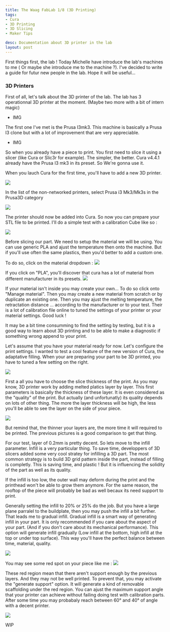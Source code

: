 ```yaml
---
title: The Waag FabLab 1/8 (3D Printing)
tags:
- Cura
- 3D Printing
- 3D Slicing
- Maker Tips

desc: Documentation about 3D printer in the lab
layout: post
---
```

First things first, the lab !
Today Michelle have introduce the lab's machines to me ( Or maybe she introduce me to the machine ?).
I've decided to write a guide for futur new people in the lab. Hope it will be useful... 
<!-- more -->

### 3D Printers
First of all, let's talk about the 3D printer of the lab.
The lab has 3 operationnal 3D printer at the moment. (Maybe two more with a bit of intern magic)

- IMG

The first one I've met is the Prusa I3mk3. This machine is basically a Prusa I3 clone but with a lot of improvement that are very appreciable.

- IMG

So when you already have a piece to print. You first need to slice it using a slicer (like Cura or Slic3r for example).
The simpler, the better. Cura v4.4.1 already have the Prusa I3 mk3 in its preset. So We're gonna use it.

When you lauch Cura for the first time, you'll have to add a new 3D printer.

<img src="{{site.baseurl}}/assets/img/post-fablab/cura-init.JPG">

In the list of the non-networked printers, select Prusa i3 Mk3/Mk3s in the Prusa3D category

<img src="{{site.baseurl}}/assets/img/post-fablab/cura-prusa.JPG">

The printer should now be added into Cura.
So now you can prepare your STL file to be printed.
I'll do a simple test with a calibration Cube like so :

<img src="{{site.baseurl}}/assets/img/post-fablab/cura-cube.JPG">

Before slicing our part. We need to setup the material we will be using. You can use generic PLA and ajust the temperature then onto the machine. But if you'll use often the same plastics, then you'd better to add a custom one.

To do so, click on the material dropdown :
<img src="{{site.baseurl}}/assets/img/post-fablab/cura-material.JPG">

If you click on "PLA", you'll discover that cura has a lot of material from different manufacturer in its presets. 
<img src="{{site.baseurl}}/assets/img/post-fablab/cura-material.JPG">

If your material isn't inside you may create your own... To do so click onto "Manage material". Then you may create a new material from scratch or by duplicate an existing one. Then you may ajust the melting temperature, the retractation distance ... according to the manufacturer or to your test. Their is a lot of calibration file online to tuned the settings of your printer or your material settings. Good luck !

It may be a bit time consumming to find the setting by testing, but it is a good way to learn about 3D printing and to be able to make a diagnostic if something wrong append to your print.

Let's assume that you have your material ready for now. Let's configure the print settings.
I wanted to test a cool feature of the new version of Cura, the adaptative filling.
When your are preparing your part to be 3D printed, you have to tuned a few setting on the right.

<img src="{{site.baseurl}}/assets/img/post-fablab/cura-setting.JPG">

First a all you have to choose the slice thickness of the print. As you may know, 3D printer work by adding melted platics layer by layer. This first parameters is basically the thickness of these layer. It is even considered as the "quality" of the print. But actually (and unfortunatly) its quality depends on lots of other thing. The more the layer thickness will be high, the less you'll be able to see the layer on the side of your piece.

<img src="{{site.baseurl}}/assets/img/post-fablab/cura-layer.JPG">

But remind that, the thinner your layers are, the more time it will required to be printed. The previous pictures is a good comparison to get that thing.

For our test, layer of 0.2mm is pretty decent. 
So lets move to the infill parameter. Infill is a very particular thing. To save time, developpers of 3D slicers added some very cool stratey for infilling a 3D part. The most common strategy is to build 3D grid pattern inside the part, instead of filling is completly. This is saving time, and plastic ! But it is influencing the solidity of the part as well as its quality.

If the infill is too low, the outer wall may deform during the print and the printhead won't be able to grow them anymore. For the same reason, the rooftop of the piece will probably be bad as well becaux its need support to print.

Generally setting the infill to 20% or 25% do the job. But you have a large plane parralel to the buildplate, then you may push the infill a bit further. That leads me to gradual infill. Gradual infill is a smart way of generating infill in your part. It is only recommended if you care about the aspect of your part. (And if you don't care about its mechanical performance).
This option will generate infill gradually (Low infill at the bottom, high infill at the top or under top surface). This way you'll have the perfect balance between time, material, quality. 

<img src="{{site.baseurl}}/assets/gif/post-fablab/cura-gradual.gif">

You may see some red spot on your piece like me :
<img src="{{site.baseurl}}/assets/img/post-fablab/cura-red.JPG">

These red region mean that there aren't support enough by the previous layers. And they may not be well printed. To prevent that, you may activate the "generate support" option. It will generate a kind of removable scaffolding under the red region. You can ajust the maximum support angle that your printer can achieve without failing doing test with calibration parts. After some time you may probabaly reach between 60° and 40° of angle with a decent printer.

<img src="{{site.baseurl}}/assets/img/post-fablab/cura-angle.JPG">

WIP













